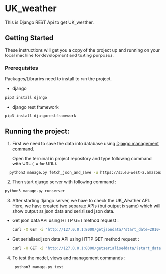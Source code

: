 # UK_weather
This is Django REST Api to get UK_weather.
## Getting Started
These instructions will get you a copy of the project up and running on your local machine for development and testing purposes. 
### Prerequisites
Packages/Libraries need to install to run the project.
* django
```bash
pip3 install django
```
* django rest framework
```bash
pip3 install djangorestframework
```
## Running the project: 
1.  First we need to save the data into database using [Django management command](https://docs.djangoproject.com/en/2.1/howto/custom-management-commands/).</br>

    Open the terminal in project repository and type following command with URL (-u for URL).</br>
  ```bash
    python3 manage.py fetch_json_and_save -u https://s3.eu-west-2.amazonaws.com/interview-question-data/metoffice/Tmin-Wales.json
  ```
2.  Then start django server with following command :</br>
 ```bash
 python3 manage.py runserver
 ```
3. After starting django server, we have to check the UK_Weather API.</br>
   Here, we have created two separate APIs (but output is same) which will show output as json data and serialised json data.</br>
  * Get json data API using HTTP GET method request :</br>
    ```bash
    curl -X GET -i 'http://127.0.0.1:8000/getjsondata/?start_date=2010-01&end_date=2010-12&location=Wales&metric=Tmax'</br>
    ```
  * Get serialised json data API using HTTP GET method request :</br>
    ```bash
    curl -X GET -i 'http://127.0.0.1:8000/getserialiseddata/?start_date=2010-01&end_date=2010-12&location=Wales&metric=Tmin'</br>
    ``` 
4. To test the model, views and management commands :</br>
   ```bash
    python3 manage.py test
   ```
   

